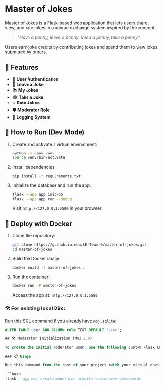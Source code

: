 # Master of Jokes

Master of Jokes is a Flask-based web application that lets users share, view, and rate jokes in a unique exchange system inspired by the concept:

> _"Have a penny, leave a penny. Need a penny, take a penny."_

Users earn joke credits by contributing jokes and spend them to view jokes submitted by others.

## 🚀 Features

- 🔐 **User Authentication**
- 📝 **Leave a Joke**
- 📚 **My Jokes**
- 😂 **Take a Joke**
- ⭐ **Rate Jokes**
- 🛡 **Moderator Role**
- 📑 **Logging System**

## 🧪 How to Run (Dev Mode)

1. Create and activate a virtual environment:

   ```bash
   python -m venv venv
   source venv/bin/activate
   ```

2. Install dependencies:

   ```bash
   pip install -r requirements.txt
   ```

3. Initialize the database and run the app:

   ```bash
   flask --app app init-db
   flask --app app run --debug
   ```

   Visit `http://127.0.0.1:5500` in your browser.

## 🐳 Deploy with Docker

1. Clone the repository:

   ```bash
   git clone https://github.iu.edu/SE-Team-6/master-of-jokes.git
   cd master-of-jokes
   ```

2. Build the Docker image:

   ```bash
   docker build -t master-of-jokes .
   ```

3. Run the container:

   ```bash
   docker run -P master-of-jokes
   ```

   Access the app at: `http://127.0.0.1:5500`

### 🛠 For existing local DBs:

Run this SQL command if you already have `moj.sqlite`:

````sql
ALTER TABLE user ADD COLUMN role TEXT DEFAULT 'user';

## 🛠 Moderator Initialization (MoJ 2.0)

To create the initial moderator user, use the following custom Flask CLI command. This is required for setting up role-based access control in MoJ 2.0.

### 📋 Usage

Run this command from the root of your project (with your virtual environment activated):

```bash
flask --app moj create-moderator <email> <nickname> <password>
````
